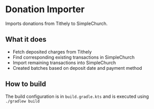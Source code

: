 Donation Importer
=====
Imports donations from Tithely to SimpleChurch.

What it does
-----
* Fetch deposited charges from Tithely
* Find corresponding existing transactions in SimpleChurch
* Import remaining transactions into SimpleChurch 
* Created batches based on deposit date and payment method 

How to build
-----
The build configuration is in `build.gradle.kts` and is executed using `./gradlew build` 
